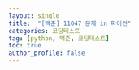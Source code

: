 ```yaml
---
layout: single
title:  "[백준] 11047 문제 in 파이썬"
categories: 코딩테스트
tag: [python, 백준, 코딩테스트]
toc: true
author_profile: false
---
```


<script src="https://gist.github.com/BEANyyy/8b4e89b1363052afac12090cdc687a39.js"></script>